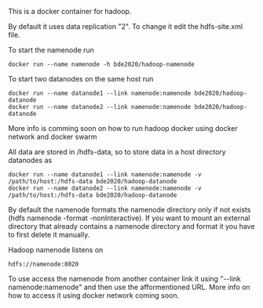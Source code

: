 This is a docker container for hadoop. 

By default it uses data replication "2". To change it edit the hdfs-site.xml file.

To start the namenode run 

    docker run --name namenode -h bde2020/hadoop-namenode

To start two datanodes on the same host run

    docker run --name datanode1 --link namenode:namenode bde2020/hadoop-datanode
    docker run --name datanode2 --link namenode:namenode bde2020/hadoop-datanode
    
More info is comming soon on how to run hadoop docker using docker network and docker swarm

All data are stored in /hdfs-data, so to store data in a host directory datanodes as

    docker run --name datanode1 --link namenode:namenode -v /path/to/host:/hdfs-data bde2020/hadoop-datanode
    docker run --name datanode2 --link namenode:namenode -v /path/to/host:/hdfs-data bde2020/hadoop-datanode

By default the namenode formats the namenode directory only if not exists (hdfs namenode -format -nonInteractive). 
If you want to mount an external directory that already contains a namenode directory and format it you have to first delete it manually.

Hadoop namenode listens on 

    hdfs://namenode:8020
    
To use access the namenode from another container link it using "--link namenode:namenode" and then use the afformentioned URL.
More info on how to access it using docker network coming soon.
